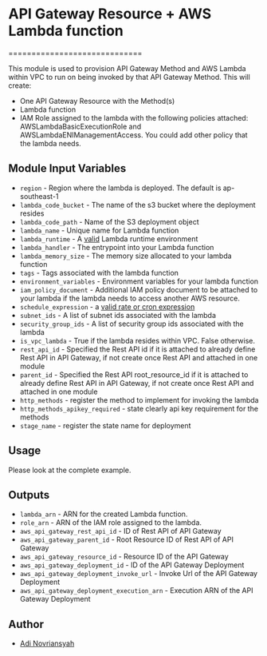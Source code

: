 # API Gateway Resource + AWS Lambda function
=============================

This module is used to provision API Gateway Method and AWS Lambda within VPC to run on being invoked by that API Gateway Method. This will create:
- One API Gateway Resource with the Method(s)
- Lambda function
- IAM Role assigned to the lambda with the following policies attached: AWSLambdaBasicExecutionRole and AWSLambdaENIManagementAccess. You could add other policy that the lambda needs.

Module Input Variables
----------------------

- `region` - Region where the lambda is deployed. The default is ap-southeast-1
- `lambda_code_bucket` - The name of the s3 bucket where the deployment resides
- `lambda_code_path` - Name of the S3 deployment object
- `lambda_name` - Unique name for Lambda function
- `lambda_runtime` - A [valid](http://docs.aws.amazon.com/cli/latest/reference/lambda/create-function.html#options) Lambda runtime environment
- `lambda_handler` - The entrypoint into your Lambda function
- `lambda_memory_size` - The memory size allocated to your lambda function
- `tags` - Tags associated with the lambda function
- `environment_variables` - Environment variables for your lambda function
- `iam_policy_document` - Additional IAM policy document to be attached to your lambda if the lambda needs to access another AWS resource.
- `schedule_expression` - a [valid rate or cron expression](http://docs.aws.amazon.com/lambda/latest/dg/tutorial-scheduled-events-schedule-expressions.html)
- `subnet_ids` - A list of subnet ids associated with the lambda
- `security_group_ids` - A list of security group ids associated with the lambda
- `is_vpc_lambda` - True if the lambda resides within VPC. False otherwise.
- `rest_api_id` - Specified the Rest API id if it is attached to already define Rest API in API Gateway, if not create once Rest API and attached in one module
- `parent_id` - Specified the Rest API root_resource_id if it is attached to already define Rest API in API Gateway, if not create once Rest API and attached in one module
- `http_methods` - register the method to implement for invoking the lambda
- `http_methods_apikey_required` - state clearly api key requirement for the methods
- `stage_name` - register the state name for deployment

Usage 
-----
Please look at the complete example.

Outputs
-------
- `lambda_arn` - ARN for the created Lambda function.
- `role_arn` - ARN of the IAM role assigned to the lambda.
- `aws_api_gateway_rest_api_id` - ID of Rest API of API Gateway
- `aws_api_gateway_parent_id` - Root Resource ID of Rest API of API Gateway
- `aws_api_gateway_resource_id` - Resource ID of the API Gateway
- `aws_api_gateway_deployment_id` - ID of the API Gateway Deployment
- `aws_api_gateway_deployment_invoke_url` - Invoke Url of the API Gateway Deployment
- `aws_api_gateway_deployment_execution_arn` - Execution ARN of the API Gateway Deployment

Author
------
- [Adi Novriansyah](https://github.com/adinovriansyah)
